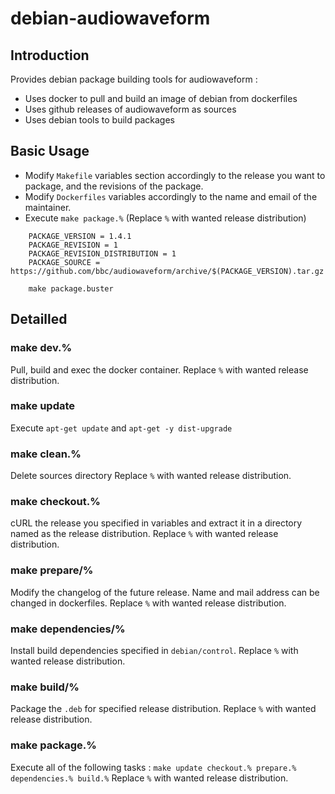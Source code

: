 # debian-audiowaveform

## Introduction

Provides debian package building tools for audiowaveform :

- Uses docker to pull and build an image of debian from dockerfiles
- Uses github releases of audiowaveform as sources
- Uses debian tools to build packages

## Basic Usage

- Modify `Makefile` variables section accordingly to the release you want to package, and the revisions of the package.
- Modify `Dockerfiles` variables accordingly to the name and email of the maintainer.
- Execute `make package.%` (Replace `%` with wanted release distribution)

```
	PACKAGE_VERSION = 1.4.1
	PACKAGE_REVISION = 1
	PACKAGE_REVISION_DISTRIBUTION = 1
	PACKAGE_SOURCE = https://github.com/bbc/audiowaveform/archive/$(PACKAGE_VERSION).tar.gz
```
```shell:
	make package.buster
```

## Detailled

### make dev.%

Pull, build and exec the docker container.
Replace `%` with wanted release distribution.

### make update

Execute `apt-get update` and `apt-get -y dist-upgrade`

### make clean.%

Delete sources directory
Replace `%` with wanted release distribution.

### make checkout.%

cURL the release you specified in variables and extract it in a directory named as the release distribution.
Replace `%` with wanted release distribution.

### make prepare/%

Modify the changelog of the future release. Name and mail address can be changed in dockerfiles.
Replace `%` with wanted release distribution.

### make dependencies/%

Install build dependencies specified in `debian/control`.
Replace `%` with wanted release distribution.

### make build/%

Package the `.deb` for specified release distribution.
Replace `%` with wanted release distribution.

### make package.%

Execute all of the following tasks : `make update checkout.% prepare.% dependencies.% build.%`
Replace `%` with wanted release distribution.
